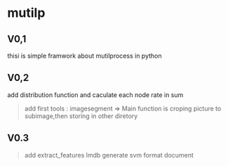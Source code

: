 # mutilp
## V0,1
thisi is simple framwork about mutilprocess in python

## V0,2
add distribution function and caculate each node rate in sum

> add first tools : imagesegment => Main function is croping picture to subimage,then storing in other diretory

## V0.3

> add extract_features lmdb generate svm format document
